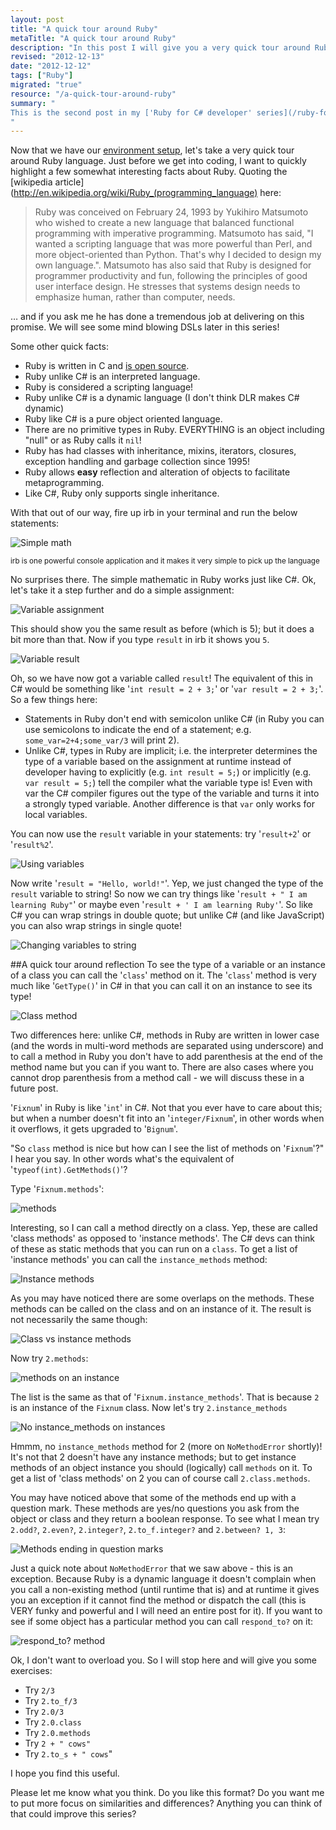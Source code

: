 ```yaml
--- 
layout: post
title: "A quick tour around Ruby"
metaTitle: "A quick tour around Ruby"
description: "In this post I will give you a very quick tour around Ruby."
revised: "2012-12-13"
date: "2012-12-12"
tags: ["Ruby"]
migrated: "true"
resource: "/a-quick-tour-around-ruby"
summary: "
This is the second post in my ['Ruby for C# developer' series](/ruby-for-csharp-developers). In this post I will give you a very quick tour around Ruby
"
---
```

Now that we have our [environment setup](/ruby-for-csharp-developers), let's take a very quick tour around Ruby language. Just before we get into coding, I want to quickly highlight a few somewhat interesting facts about Ruby. Quoting the [wikipedia article](http://en.wikipedia.org/wiki/Ruby_(programming_language) here:

<blockquote>
Ruby was conceived on February 24, 1993 by Yukihiro Matsumoto who wished to create a new language that balanced functional programming with imperative programming. Matsumoto has said, "I wanted a scripting language that was more powerful than Perl, and more object-oriented than Python. That's why I decided to design my own language.". Matsumoto has also said that Ruby is designed for programmer productivity and fun, following the principles of good user interface design. He stresses that systems design needs to emphasize human, rather than computer, needs.
</blockquote>

… and if you ask me he has done a tremendous job at delivering on this promise. We will see some mind blowing DSLs later in this series!

Some other quick facts:

 - Ruby is written in C and [is open source](https://github.com/ruby/ruby). 
 - Ruby unlike C# is an interpreted language. 
 - Ruby is considered a scripting language!
 - Ruby unlike C# is a dynamic language (I don't think DLR makes C# dynamic) 
 - Ruby like C# is a pure object oriented language.
 - There are no primitive types in Ruby. EVERYTHING is an object including "null" or as Ruby calls it `nil`!
 - Ruby has had classes with inheritance, mixins, iterators, closures, exception handling and garbage collection since 1995!
 - Ruby allows **easy** reflection and alteration of objects to facilitate metaprogramming.
 - Like C#, Ruby only supports single inheritance.

With that out of our way, fire up irb in your terminal and run the below statements:

![Simple math][1]

<small>irb is one powerful console application and it makes it very simple to pick up the language</small>

No surprises there. The simple mathematic in Ruby works just like C#. Ok, let's take it a step further and do a simple assignment:

![Variable assignment][2]

This should show you the same result as before (which is 5); but it does a bit more than that. Now if you type `result` in irb it shows you `5`. 

![Variable result][3]

Oh, so we have now got a variable called `result`! The equivalent of this in C# would be something like '`int result = 2 + 3;`' or '`var result = 2 + 3;`'. So a few things here:

 - Statements in Ruby don't end with semicolon unlike C# (in Ruby you can use semicolons to indicate the end of a statement; e.g. `some_var=2+4;some_var/3` will print 2).
 - Unlike C#, types in Ruby are implicit; i.e. the interpreter determines the type of a variable based on the assignment at runtime instead of developer having to explicitly (e.g. `int result = 5;`) or implicitly (e.g. `var result = 5;`) tell the compiler what the variable type is! Even with var the C# compiler figures out the type of the variable and turns it into a strongly typed variable. Another difference is that `var` only works for local variables. 

You can now use the `result` variable in your statements: try '`result+2`' or '`result%2`'.

![Using variables][4]

Now write '`result = "Hello, world!"`'. Yep, we just changed the type of the `result` variable to string! So now we can try things like '`result + " I am learning Ruby"`' or maybe even '`result + ' I am learning Ruby'`'. So like C# you can wrap strings in double quote; but unlike C# (and like JavaScript) you can also wrap strings in single quote!

![Changing variables to string][5]

##A quick tour around reflection
To see the type of a variable or an instance of a class you can call the '`class`' method on it. The '`class`' method is very much like '`GetType()`' in C# in that you can call it on an instance to see its type! 

![Class method][6]

Two differences here: unlike C#, methods in Ruby are written in lower case (and the words in multi-word methods are separated using underscore) and to call a method in Ruby you don't have to add parenthesis at the end of the method name but you can if you want to. There are also cases where you cannot drop parenthesis from a method call - we will discuss these in a future post. 

'`Fixnum`' in Ruby is like '`int`' in C#. Not that you ever have to care about this; but when a number doesn't fit into an '`integer/Fixnum`', in other words when it overflows, it gets upgraded to '`Bignum`'. 

"So `class` method is nice but how can I see the list of methods on '`Fixnum`'?" I hear you say. In other words what's the equivalent of '`typeof(int).GetMethods()`'? 

Type '`Fixnum.methods`':

![methods][7]

Interesting, so I can call a method directly on a class. Yep, these are called 'class methods' as opposed to 'instance methods'. The C# devs can think of these as static methods that you can run on a `class`. To get a list of 'instance methods' you can call the `instance_methods` method:

![Instance methods][8]

As you may have noticed there are some overlaps on the methods. These methods can be called on the class and on an instance of it. The result is not necessarily the same though:

![Class vs instance methods][9]

Now try `2.methods`:

![methods on an instance][10]

The list is the same as that of '`Fixnum.instance_methods`'. That is because `2` is an instance of the `Fixnum` class. Now let's try ``2.instance_methods``

![No instance_methods on instances][11]

Hmmm, no `instance_methods` method for 2 (more on `NoMethodError` shortly)! It's not that 2 doesn't have any instance methods; but to get instance methods of an object instance you should (logically) call `methods` on it. To get a list of 'class methods' on 2 you can of course call `2.class.methods`.

You may have noticed above that some of the methods end up with a question mark. These methods are yes/no questions you ask from the object or class and they return a boolean response. To see what I mean try `2.odd?`, `2.even?`, `2.integer?`, `2.to_f.integer?` and `2.between? 1, 3`:

![Methods ending in question marks][12]

Just a quick note about `NoMethodError` that we saw above - this is an exception. Because Ruby is a dynamic language it doesn't complain when you call a non-existing method (until runtime that is) and at runtime it gives you an exception if it cannot find the method or dispatch the call (this is VERY funky and powerful and I will need an entire post for it). If you want to see if some object has a particular method you can call `respond_to?` on it:

![respond_to? method][13]

Ok, I don't want to overload you. So I will stop here and will give you some exercises:

 - Try `2/3`
 - Try `2.to_f/3`
 - Try `2.0/3`
 - Try `2.0.class`
 - Try `2.0.methods`
 - Try `2 + " cows"`
 - Try `2.to_s + " cows`"

I hope you find this useful.

Please let me know what you think. Do you like this format? Do you want me to put more focus on similarities and differences? Anything you can think of that could improve this series? 


  [1]: /get/BlogPictures/a-tour-around-ruby/simple-math.jpg
  [2]: /get/BlogPictures/a-tour-around-ruby/variable-assignment.jpg
  [3]: /get/BlogPictures/a-tour-around-ruby/variable.jpg
  [4]: /get/BlogPictures/a-tour-around-ruby/using-variables.jpg
  [5]: /get/BlogPictures/a-tour-around-ruby/changing-var-to-string.jpg
  [6]: /get/BlogPictures/a-tour-around-ruby/class-method.jpg
  [7]: /get/BlogPictures/a-tour-around-ruby/methods-method.jpg
  [8]: /get/BlogPictures/a-tour-around-ruby/instance_methods.jpg
  [9]: /get/BlogPictures/a-tour-around-ruby/class-vs-instance-methods.jpg
  [10]: /get/BlogPictures/a-tour-around-ruby/methods-on-instance.jpg
  [11]: /get/BlogPictures/a-tour-around-ruby/no-instance_methods-on-instances.jpg
  [12]: /get/BlogPictures/a-tour-around-ruby/question-mark-in-methods.jpg
  [13]: /get/BlogPictures/a-tour-around-ruby/respond_to.jpg